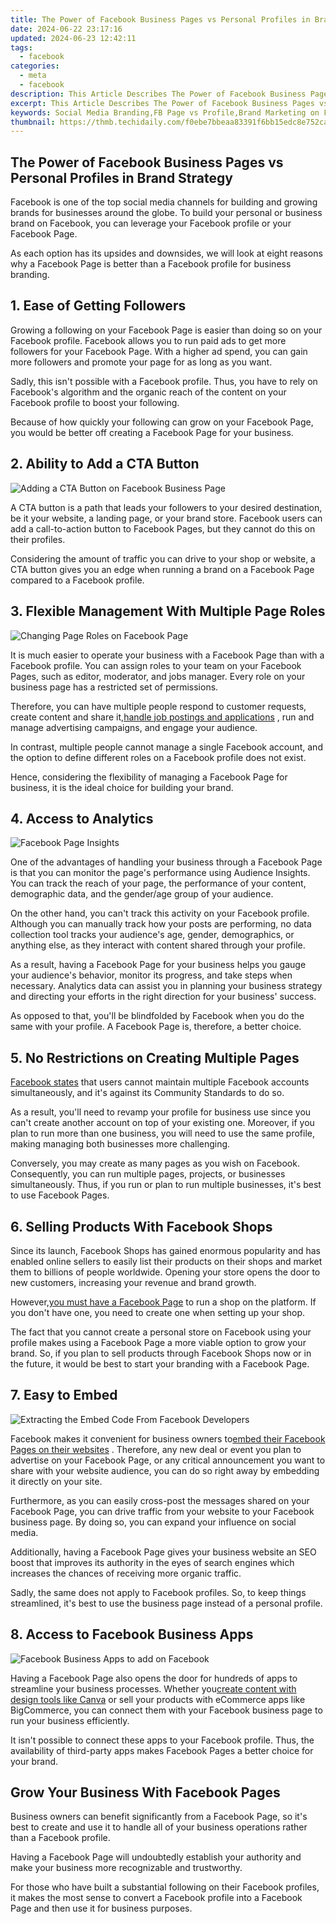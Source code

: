 ```yaml
---
title: The Power of Facebook Business Pages vs Personal Profiles in Brand Strategy
date: 2024-06-22 23:17:16
updated: 2024-06-23 12:42:11
tags:
  - facebook
categories:
  - meta
  - facebook
description: This Article Describes The Power of Facebook Business Pages vs Personal Profiles in Brand Strategy
excerpt: This Article Describes The Power of Facebook Business Pages vs Personal Profiles in Brand Strategy
keywords: Social Media Branding,FB Page vs Profile,Brand Marketing on FB,Fb Business Engagement,Digital Brand Presence,Facebook Strategy Impact,Personal VS Business Pages
thumbnail: https://thmb.techidaily.com/f0ebe7bbeaa83391f6bb15edc8e752caf5cabced73b47f7e6c93255938daeeee.jpg
---
```


## The Power of Facebook Business Pages vs Personal Profiles in Brand Strategy

 Facebook is one of the top social media channels for building and growing brands for businesses around the globe. To build your personal or business brand on Facebook, you can leverage your Facebook profile or your Facebook Page.

 As each option has its upsides and downsides, we will look at eight reasons why a Facebook Page is better than a Facebook profile for business branding.

## 1\. Ease of Getting Followers

 Growing a following on your Facebook Page is easier than doing so on your Facebook profile. Facebook allows you to run paid ads to get more followers for your Facebook Page. With a higher ad spend, you can gain more followers and promote your page for as long as you want.

 Sadly, this isn't possible with a Facebook profile. Thus, you have to rely on Facebook's algorithm and the organic reach of the content on your Facebook profile to boost your following.

 Because of how quickly your following can grow on your Facebook Page, you would be better off creating a Facebook Page for your business.

## 2\. Ability to Add a CTA Button

![Adding a CTA Button on Facebook Business Page](https://static1.makeuseofimages.com/wordpress/wp-content/uploads/2022/04/1-Adding-a-CTA-Button-on-Facebook-Business-Page.jpg)

 A CTA button is a path that leads your followers to your desired destination, be it your website, a landing page, or your brand store. Facebook users can add a call-to-action button to Facebook Pages, but they cannot do this on their profiles.

 Considering the amount of traffic you can drive to your shop or website, a CTA button gives you an edge when running a brand on a Facebook Page compared to a Facebook profile.

## 3\. Flexible Management With Multiple Page Roles

![Changing Page Roles on Facebook Page](https://static1.makeuseofimages.com/wordpress/wp-content/uploads/2022/04/2-Changing-Page-Roles-on-Facebook-Page.jpg)

 It is much easier to operate your business with a Facebook Page than with a Facebook profile. You can assign roles to your team on your Facebook Pages, such as editor, moderator, and jobs manager. Every role on your business page has a restricted set of permissions.

 Therefore, you can have multiple people respond to customer requests, create content and share it,[handle job postings and applications](https://www.makeuseof.com/how-to-post-a-job-ad-on-facebook/) , run and manage advertising campaigns, and engage your audience.

 In contrast, multiple people cannot manage a single Facebook account, and the option to define different roles on a Facebook profile does not exist.

 Hence, considering the flexibility of managing a Facebook Page for business, it is the ideal choice for building your brand.

## 4\. Access to Analytics

![Facebook Page Insights](https://static1.makeuseofimages.com/wordpress/wp-content/uploads/2022/04/3-Facebook-Page-Insights.jpg)

 One of the advantages of handling your business through a Facebook Page is that you can monitor the page's performance using Audience Insights. You can track the reach of your page, the performance of your content, demographic data, and the gender/age group of your audience.

 On the other hand, you can't track this activity on your Facebook profile. Although you can manually track how your posts are performing, no data collection tool tracks your audience's age, gender, demographics, or anything else, as they interact with content shared through your profile.

 As a result, having a Facebook Page for your business helps you gauge your audience's behavior, monitor its progress, and take steps when necessary. Analytics data can assist you in planning your business strategy and directing your efforts in the right direction for your business' success.

 As opposed to that, you'll be blindfolded by Facebook when you do the same with your profile. A Facebook Page is, therefore, a better choice.

## 5\. No Restrictions on Creating Multiple Pages

[Facebook states](http://web.facebook.com/help/975828035803295?%5Frdc=1&%5Frdr) that users cannot maintain multiple Facebook accounts simultaneously, and it's against its Community Standards to do so.

 As a result, you'll need to revamp your profile for business use since you can't create another account on top of your existing one. Moreover, if you plan to run more than one business, you will need to use the same profile, making managing both businesses more challenging.

 Conversely, you may create as many pages as you wish on Facebook. Consequently, you can run multiple pages, projects, or businesses simultaneously. Thus, if you run or plan to run multiple businesses, it's best to use Facebook Pages.

## 6\. Selling Products With Facebook Shops

 Since its launch, Facebook Shops has gained enormous popularity and has enabled online sellers to easily list their products on their shops and market them to billions of people worldwide. Opening your store opens the door to new customers, increasing your revenue and brand growth.

 However,[you must have a Facebook Page](https://www.makeuseof.com/tag/how-to-create-a-facebook-business-page/) to run a shop on the platform. If you don't have one, you need to create one when setting up your shop.

 The fact that you cannot create a personal store on Facebook using your profile makes using a Facebook Page a more viable option to grow your brand. So, if you plan to sell products through Facebook Shops now or in the future, it would be best to start your branding with a Facebook Page.

## 7\. Easy to Embed

![Extracting the Embed Code From Facebook Developers](https://static1.makeuseofimages.com/wordpress/wp-content/uploads/2022/04/4-Extracting-the-Embed-Code-From-Facebook-Developers.jpg)

 Facebook makes it convenient for business owners to[embed their Facebook Pages on their websites](https://www.makeuseof.com/tag/add-facebook-widgets-buttons-website/) . Therefore, any new deal or event you plan to advertise on your Facebook Page, or any critical announcement you want to share with your website audience, you can do so right away by embedding it directly on your site.

 Furthermore, as you can easily cross-post the messages shared on your Facebook Page, you can drive traffic from your website to your Facebook business page. By doing so, you can expand your influence on social media.

 Additionally, having a Facebook Page gives your business website an SEO boost that improves its authority in the eyes of search engines which increases the chances of receiving more organic traffic.

 Sadly, the same does not apply to Facebook profiles. So, to keep things streamlined, it's best to use the business page instead of a personal profile.

## 8\. Access to Facebook Business Apps

![Facebook Business Apps to add on Facebook](https://static1.makeuseofimages.com/wordpress/wp-content/uploads/2022/04/5-Facebook-Business-Apps-to-add-on-Facebook.jpg)

 Having a Facebook Page also opens the door for hundreds of apps to streamline your business processes. Whether you[create content with design tools like Canva](https://www.makeuseof.com/how-to-use-canva-beginners-guide/) or sell your products with eCommerce apps like BigCommerce, you can connect them with your Facebook business page to run your business efficiently.

 It isn't possible to connect these apps to your Facebook profile. Thus, the availability of third-party apps makes Facebook Pages a better choice for your brand.

## Grow Your Business With Facebook Pages

 Business owners can benefit significantly from a Facebook Page, so it's best to create and use it to handle all of your business operations rather than a Facebook profile.

 Having a Facebook Page will undoubtedly establish your authority and make your business more recognizable and trustworthy.

 For those who have built a substantial following on their Facebook profiles, it makes the most sense to convert a Facebook profile into a Facebook Page and then use it for business purposes.


<ins class="adsbygoogle"
     style="display:block"
     data-ad-format="autorelaxed"
     data-ad-client="ca-pub-7571918770474297"
     data-ad-slot="1223367746"></ins>



<ins class="adsbygoogle"
     style="display:block"
     data-ad-client="ca-pub-7571918770474297"
     data-ad-slot="8358498916"
     data-ad-format="auto"
     data-full-width-responsive="true"></ins>
